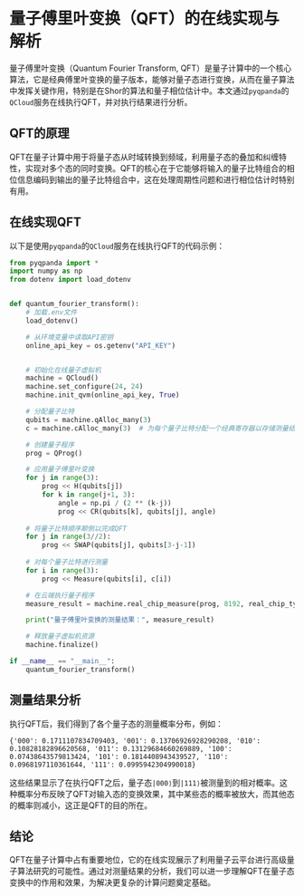 # 量子傅里叶变换（QFT）的在线实现与解析

量子傅里叶变换（Quantum Fourier Transform, QFT）是量子计算中的一个核心算法，它是经典傅里叶变换的量子版本，能够对量子态进行变换，从而在量子算法中发挥关键作用，特别是在Shor的算法和量子相位估计中。本文通过`pyqpanda`的`QCloud`服务在线执行QFT，并对执行结果进行分析。

## QFT的原理

QFT在量子计算中用于将量子态从时域转换到频域，利用量子态的叠加和纠缠特性，实现对多个态的同时变换。QFT的核心在于它能够将输入的量子比特组合的相位信息编码到输出的量子比特组合中，这在处理周期性问题和进行相位估计时特别有用。

## 在线实现QFT

以下是使用`pyqpanda`的`QCloud`服务在线执行QFT的代码示例：

```python
from pyqpanda import *
import numpy as np
from dotenv import load_dotenv


def quantum_fourier_transform():
    # 加载.env文件
    load_dotenv()

    # 从环境变量中读取API密钥
    online_api_key = os.getenv("API_KEY")


    # 初始化在线量子虚拟机
    machine = QCloud()
    machine.set_configure(24, 24)
    machine.init_qvm(online_api_key, True)

    # 分配量子比特
    qubits = machine.qAlloc_many(3)
    c = machine.cAlloc_many(3)  # 为每个量子比特分配一个经典寄存器以存储测量结果

    # 创建量子程序
    prog = QProg()

    # 应用量子傅里叶变换
    for j in range(3):
        prog << H(qubits[j])
        for k in range(j+1, 3):
            angle = np.pi / (2 ** (k-j))
            prog << CR(qubits[k], qubits[j], angle)
    
    # 将量子比特顺序颠倒以完成QFT
    for j in range(3//2):
        prog << SWAP(qubits[j], qubits[3-j-1])
    
    # 对每个量子比特进行测量
    for i in range(3):
        prog << Measure(qubits[i], c[i])

    # 在云端执行量子程序
    measure_result = machine.real_chip_measure(prog, 8192, real_chip_type.origin_72)

    print("量子傅里叶变换的测量结果：", measure_result)

    # 释放量子虚拟机资源
    machine.finalize()

if __name__ == "__main__":
    quantum_fourier_transform()

```

## 测量结果分析

执行QFT后，我们得到了各个量子态的测量概率分布，例如：

```plaintext
{'000': 0.1711107834709403, '001': 0.13706926928290208, '010': 0.10828182896620568, '011': 0.13129684660269889, '100': 0.07438643579813424, '101': 0.1814408943439527, '110': 0.0968197110361644, '111': 0.0995942304990018}
```

这些结果显示了在执行QFT之后，量子态`|000⟩`到`|111⟩`被测量到的相对概率。这种概率分布反映了QFT对输入态的变换效果，其中某些态的概率被放大，而其他态的概率则减小，这正是QFT的目的所在。

## 结论

QFT在量子计算中占有重要地位，它的在线实现展示了利用量子云平台进行高级量子算法研究的可能性。通过对测量结果的分析，我们可以进一步理解QFT在量子态变换中的作用和效果，为解决更复杂的计算问题奠定基础。
